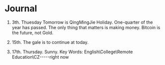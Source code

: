  # Journal

1. 3th. Thuesday Tomorrow is QingMingJie Holiday. One-quarter of the year has passed.  The only thing that matters is making money. Bitcoin is the future, not Gold.

2. 15th.  The gale is to continue at today.

3. 17th. Thursday. Sunny. Key Words: English\College\Remote Education\CZ-----right now